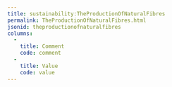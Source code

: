 ```yaml
---
title: sustainability:TheProductionOfNaturalFibres
permalink: TheProductionOfNaturalFibres.html
jsonid: theproductionofnaturalfibres
columns:
  - 
    title: Comment
    code: comment
  - 
    title: Value
    code: value
---
```

